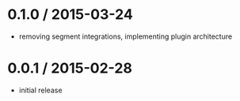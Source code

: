 
0.1.0 / 2015-03-24
==================

  * removing segment integrations, implementing plugin architecture

0.0.1 / 2015-02-28
==================

  * initial release
